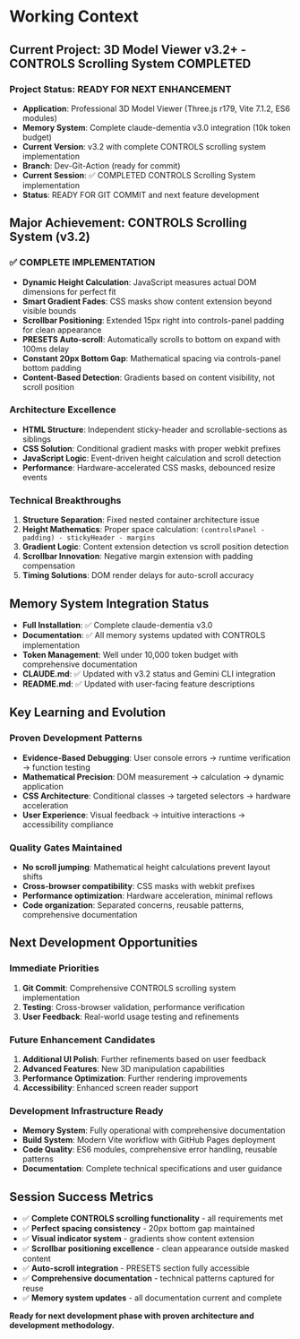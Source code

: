 # Working Context

## Current Project: 3D Model Viewer v3.2+ - CONTROLS Scrolling System COMPLETED

### Project Status: READY FOR NEXT ENHANCEMENT 
- **Application**: Professional 3D Model Viewer (Three.js r179, Vite 7.1.2, ES6 modules)  
- **Memory System**: Complete claude-dementia v3.0 integration (10k token budget)
- **Current Version**: v3.2 with complete CONTROLS scrolling system implementation
- **Branch**: Dev-Git-Action (ready for commit)
- **Current Session**: ✅ COMPLETED CONTROLS Scrolling System implementation
- **Status**: READY FOR GIT COMMIT and next feature development

## Major Achievement: CONTROLS Scrolling System (v3.2)

### ✅ COMPLETE IMPLEMENTATION
- **Dynamic Height Calculation**: JavaScript measures actual DOM dimensions for perfect fit
- **Smart Gradient Fades**: CSS masks show content extension beyond visible bounds
- **Scrollbar Positioning**: Extended 15px right into controls-panel padding for clean appearance
- **PRESETS Auto-scroll**: Automatically scrolls to bottom on expand with 100ms delay
- **Constant 20px Bottom Gap**: Mathematical spacing via controls-panel bottom padding
- **Content-Based Detection**: Gradients based on content visibility, not scroll position

### Architecture Excellence
- **HTML Structure**: Independent sticky-header and scrollable-sections as siblings
- **CSS Solution**: Conditional gradient masks with proper webkit prefixes
- **JavaScript Logic**: Event-driven height calculation and scroll detection
- **Performance**: Hardware-accelerated CSS masks, debounced resize events

### Technical Breakthroughs
1. **Structure Separation**: Fixed nested container architecture issue
2. **Height Mathematics**: Proper space calculation: `(controlsPanel - padding) - stickyHeader - margins`
3. **Gradient Logic**: Content extension detection vs scroll position detection
4. **Scrollbar Innovation**: Negative margin extension with padding compensation
5. **Timing Solutions**: DOM render delays for auto-scroll accuracy

## Memory System Integration Status
- **Full Installation**: ✅ Complete claude-dementia v3.0
- **Documentation**: ✅ All memory systems updated with CONTROLS implementation
- **Token Management**: Well under 10,000 token budget with comprehensive documentation
- **CLAUDE.md**: ✅ Updated with v3.2 status and Gemini CLI integration
- **README.md**: ✅ Updated with user-facing feature descriptions

## Key Learning and Evolution

### Proven Development Patterns
- **Evidence-Based Debugging**: User console errors → runtime verification → function testing
- **Mathematical Precision**: DOM measurement → calculation → dynamic application
- **CSS Architecture**: Conditional classes → targeted selectors → hardware acceleration
- **User Experience**: Visual feedback → intuitive interactions → accessibility compliance

### Quality Gates Maintained
- **No scroll jumping**: Mathematical height calculations prevent layout shifts
- **Cross-browser compatibility**: CSS masks with webkit prefixes
- **Performance optimization**: Hardware acceleration, minimal reflows
- **Code organization**: Separated concerns, reusable patterns, comprehensive documentation

## Next Development Opportunities

### Immediate Priorities
1. **Git Commit**: Comprehensive CONTROLS scrolling system implementation
2. **Testing**: Cross-browser validation, performance verification
3. **User Feedback**: Real-world usage testing and refinements

### Future Enhancement Candidates
1. **Additional UI Polish**: Further refinements based on user feedback
2. **Advanced Features**: New 3D manipulation capabilities
3. **Performance Optimization**: Further rendering improvements
4. **Accessibility**: Enhanced screen reader support

### Development Infrastructure Ready
- **Memory System**: Fully operational with comprehensive documentation
- **Build System**: Modern Vite workflow with GitHub Pages deployment
- **Code Quality**: ES6 modules, comprehensive error handling, reusable patterns
- **Documentation**: Complete technical specifications and user guidance

## Session Success Metrics
- ✅ **Complete CONTROLS scrolling functionality** - all requirements met
- ✅ **Perfect spacing consistency** - 20px bottom gap maintained
- ✅ **Visual indicator system** - gradients show content extension
- ✅ **Scrollbar positioning excellence** - clean appearance outside masked content  
- ✅ **Auto-scroll integration** - PRESETS section fully accessible
- ✅ **Comprehensive documentation** - technical patterns captured for reuse
- ✅ **Memory system updates** - all documentation current and complete

**Ready for next development phase with proven architecture and development methodology.**